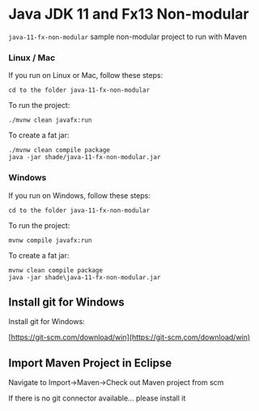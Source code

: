 # Java JDK 11 and Fx13 Non-modular

`java-11-fx-non-modular` sample non-modular project to run with Maven

### Linux / Mac

If you run on Linux or Mac, follow these steps:

    cd to the folder java-11-fx-non-modular

To run the project:

    ./mvnw clean javafx:run

To create a fat jar:

    ./mvnw clean compile package
    java -jar shade/java-11-fx-non-modular.jar


### Windows

If you run on Windows, follow these steps:

    cd to the folder java-11-fx-non-modular

To run the project:

    mvnw compile javafx:run

To create a fat jar:

    mvnw clean compile package
    java -jar shade\java-11-fx-non-modular.jar


## Install git for Windows

Install git for Windows:

[https://git-scm.com/download/win](https://git-scm.com/download/win)


## Import Maven Project in Eclipse

Navigate to Import->Maven->Check out Maven project from scm

If there is no git connector available... please install it





